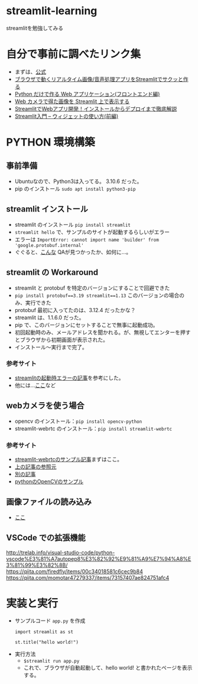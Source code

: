 # streamlit-learning
streamlitを勉強してみる

# 自分で事前に調べたリンク集
* まずは、[公式](https://streamlit.io/)
* [ブラウザで動くリアルタイム画像/音声処理アプリをStreamlitでサクッと作る](https://zenn.dev/whitphx/articles/streamlit-realtime-cv-app)
* [Python だけで作る Web アプリケーション(フロントエンド編)](https://zenn.dev/alivelimb/books/python-web-frontend)
* [Web カメラで得た画像を Streamlit 上で表示する](https://qiita.com/SatoshiTerasaki/items/f1724d68deecdc14103f)
* [StreamlitでWebアプリ開発！インストールからデプロイまで徹底解説](https://camp.trainocate.co.jp/magazine/streamlit-web/)
* [Streamlit入門 – ウィジェットの使い方(前編)](https://data-analytics.fun/2022/06/26/streamlit-widget-1/)

# PYTHON 環境構築
## 事前準備
* Ubuntuなので、Python3は入ってる。 3.10.6 だった。
* pip のインストール `sudo apt install python3-pip`
## streamlit インストール
* streamlit のインストール `pip install streamlit`
* `streamlit hello` で、サンプルのサイトが起動するらしいがエラー
* エラーは `ImportError: cannot import name 'builder' from 'google.protobuf.internal'`
* ぐぐると、[こんな](https://discuss.streamlit.io/t/streamlit-1-16-error-when-running-app-with-local-tunnel-possibly-related-to-incorrect-protobuf-version/35094) QAが見つかったか、如何に…。

## streamlit の Workaround
* streamlit と protobuf を特定のバージョンにすることで回避できた
* `pip install protobuf==3.19 streamlit==1.13` このバージョンの場合のみ、実行できた
* protobuf 最初に入ってたのは、3.12.4 だったかな？
* streamlit は、1.1.6.0 だった。
* pip で、このバージョンにセットすることで無事に起動成功。
* 初回起動時のみ、メールアドレスを聞かれる。が、無視してエンターを押すとブラウザから初期画面が表示された。
* インストール〜実行まで完了。
### 参考サイト
* [streamlitの起動時エラーの記事](https://community.deepnote.com/c/ask-anything/install-streamlit-in-deepnote)を参考にした。
* 他には…[ここ](https://discuss.streamlit.io/t/streamlit-1-16-error-when-running-app-with-local-tunnel-possibly-related-to-incorrect-protobuf-version/35094)など

## webカメラを使う場合
* opencv のインストール：`pip install opencv-python`
* streamlit-webrtc のインストール：`pip install streamlit-webrtc`

### 参考サイト
* [streamlit-webrtcのサンプル記事](https://qiita.com/kotai2003/items/fe7dedd03ed049ac0265)まずはここ。
* [上の記事の参照元](https://zenn.dev/whitphx/articles/streamlit-realtime-cv-app#%E5%BF%85%E8%A6%81%E3%81%AA%E3%83%91%E3%83%83%E3%82%B1%E3%83%BC%E3%82%B8%E3%81%AE%E3%82%A4%E3%83%B3%E3%82%B9%E3%83%88%E3%83%BC%E3%83%AB)
* [別の記事](https://qiita.com/SatoshiTerasaki/items/f1724d68deecdc14103f#%E5%BF%85%E8%A6%81%E3%81%AA%E3%83%A2%E3%82%B8%E3%83%A5%E3%83%BC%E3%83%AB%E3%82%92%E3%82%A4%E3%83%B3%E3%83%9D%E3%83%BC%E3%83%88)
* [pythonのOpenCVのサンプル](https://camp.trainocate.co.jp/magazine/python-opencv/)

## 画像ファイルの読み込み
* [ここ](https://cafe-mickey.com/python/streamlit-6/)

## VSCode での拡張機能
http://trelab.info/visual-studio-code/python-vscode%E3%81%A7autopep8%E3%82%92%E9%81%A9%E7%94%A8%E3%81%99%E3%82%8B/
https://qiita.com/firedfly/items/00c34018581c6cec9b84
https://qiita.com/momotar47279337/items/73157407ae824751afc4


# 実装と実行
* サンプルコード `app.py` を作成
    ```
    import streamlit as st

    st.title("hello world!")
    ```
* 実行方法
  * `$streamlit run app.py`
  * これで、ブラウザが自動起動して、hello world! と書かれたページを表示する。